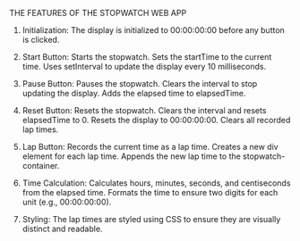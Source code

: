 THE FEATURES OF THE STOPWATCH WEB APP

1. Initialization:
  The display is initialized to 00:00:00:00 before any button is clicked.

3. Start Button:
   Starts the stopwatch.
   Sets the startTime to the current time.
   Uses setInterval to update the display every 10 milliseconds.
   
5. Pause Button:
  Pauses the stopwatch.
  Clears the interval to stop updating the display.
  Adds the elapsed time to elapsedTime.

7. Reset Button:
  Resets the stopwatch.
  Clears the interval and resets elapsedTime to 0.
  Resets the display to 00:00:00:00.
  Clears all recorded lap times.

9. Lap Button:
  Records the current time as a lap time.
  Creates a new div element for each lap time.
  Appends the new lap time to the stopwatch-container.

11. Time Calculation:
  Calculates hours, minutes, seconds, and centiseconds from the elapsed time.
  Formats the time to ensure two digits for each unit (e.g., 00:00:00:00).

13. Styling:
  The lap times are styled using CSS to ensure they are visually distinct and readable.
